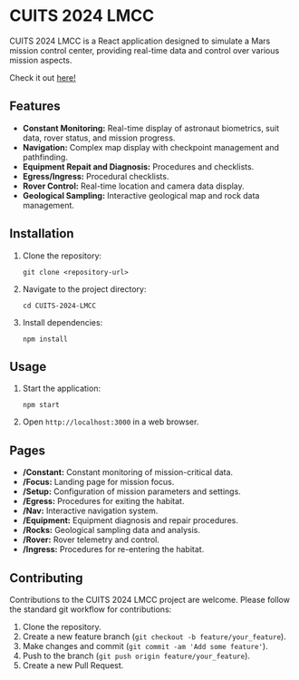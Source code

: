 # CUITS 2024 LMCC

CUITS 2024 LMCC is a React application designed to simulate a Mars mission control center, providing real-time data and control over various mission aspects.  

Check it out [here!](https://columbiaspace.github.io/SUITS-23-24-LMCC/)   
## Features

- **Constant Monitoring:** Real-time display of astronaut biometrics, suit data, rover status, and mission progress.
- **Navigation:** Complex map display with checkpoint management and pathfinding.
- **Equipment Repait and Diagnosis:** Procedures and checklists.
- **Egress/Ingress:** Procedural checklists.
- **Rover Control:** Real-time location and camera data display.
- **Geological Sampling:** Interactive geological map and rock data management.

## Installation

1. Clone the repository:
   ```
   git clone <repository-url>
   ```
2. Navigate to the project directory:
   ```
   cd CUITS-2024-LMCC
   ```
3. Install dependencies:
   ```
   npm install
   ```

## Usage

1. Start the application:
   ```
   npm start
   ```
2. Open `http://localhost:3000` in a web browser.

## Pages

- **/Constant:** Constant monitoring of mission-critical data.
- **/Focus:** Landing page for mission focus.
- **/Setup:** Configuration of mission parameters and settings.
- **/Egress:** Procedures for exiting the habitat.
- **/Nav:** Interactive navigation system.
- **/Equipment:** Equipment diagnosis and repair procedures.
- **/Rocks:** Geological sampling data and analysis.
- **/Rover:** Rover telemetry and control.
- **/Ingress:** Procedures for re-entering the habitat.

## Contributing

Contributions to the CUITS 2024 LMCC project are welcome. Please follow the standard git workflow for contributions:

1. Clone the repository.
2. Create a new feature branch (`git checkout -b feature/your_feature`).
3. Make changes and commit (`git commit -am 'Add some feature'`).
4. Push to the branch (`git push origin feature/your_feature`).
5. Create a new Pull Request.
